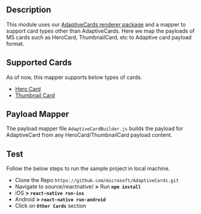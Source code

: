 
## Description

This module uses our [AdaptiveCards renderer package](https://www.npmjs.com/package/adaptivecards-reactnative) and a mapper to support card types other than AdaptiveCards. Here we map the payloads of MS cards such as HeroCard, ThumbnailCard, etc to Adaptive card payload format.

## Supported Cards

As of now, this mapper supports below types of cards.

*  [ Hero Card ](https://docs.microsoft.com/en-us/microsoftteams/platform/concepts/cards/cards-reference#example-hero-card)
*  [ Thumbnail Card](https://docs.microsoft.com/en-us/microsoftteams/platform/concepts/cards/cards-reference#thumbnail-card)

## Payload Mapper

The payload mapper file `AdaptiveCardBuilder.js` builds the payload for AdaptiveCard from any HeroCard/ThumbnailCard payload content.

## Test

Follow the below steps to run the sample project in local machine.

* Clone the Repo `https://github.com/microsoft/AdaptiveCards.git`
* Navigate to source/reactnative/ **>** Run **`npm install`**
* iOS **> `react-native run-ios`**
* Android **> `react-native run-android`**
* Click on **`Other Cards`** section